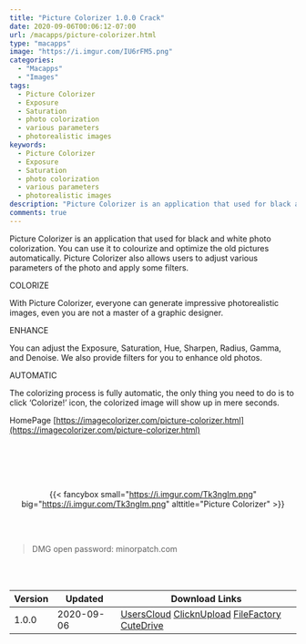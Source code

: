 ```yaml
---
title: "Picture Colorizer 1.0.0 Crack"
date: 2020-09-06T00:06:12-07:00
url: /macapps/picture-colorizer.html
type: "macapps"
image: "https://i.imgur.com/IU6rFM5.png"
categories:
  - "Macapps"
  - "Images"
tags:
  - Picture Colorizer
  - Exposure
  - Saturation
  - photo colorization
  - various parameters
  - photorealistic images
keywords:
  - Picture Colorizer
  - Exposure
  - Saturation
  - photo colorization
  - various parameters
  - photorealistic images
description: "Picture Colorizer is an application that used for black and white photo colorization. You can use it to colourize and optimize the old pictures automatically"
comments: true
---
```


Picture Colorizer is an application that used for black and white photo colorization. You can use it to colourize and optimize the old pictures automatically. Picture Colorizer also allows users to adjust various parameters of the photo and apply some filters.

COLORIZE

With Picture Colorizer, everyone can generate impressive photorealistic images, even you are not a master of a graphic designer.

ENHANCE

You can adjust the Exposure, Saturation, Hue, Sharpen, Radius, Gamma, and Denoise. We also provide filters for you to enhance old photos.

AUTOMATIC

The colorizing process is fully automatic, the only thing you need to do is to click ‘Colorize!’ icon, the colorized image will show up in mere seconds.

HomePage [https://imagecolorizer.com/picture-colorizer.html](https://imagecolorizer.com/picture-colorizer.html)

<br/>
<br/>
<script async src="https://pagead2.googlesyndication.com/pagead/js/adsbygoogle.js"></script>
<ins class="adsbygoogle"
     style="display:block; text-align:center;"
     data-ad-layout="in-article"
     data-ad-format="fluid"
     data-ad-client="ca-pub-8746275014476192"
     data-ad-slot="5144997159"></ins>
<script>
     (adsbygoogle = window.adsbygoogle || []).push({});
</script>
<br/>
<br/>


<center>

{{< fancybox small="https://i.imgur.com/Tk3ngIm.png" big="https://i.imgur.com/Tk3ngIm.png" alttitle="Picture Colorizer" >}}

</center>

<br/>
<br/>


> DMG open password: minorpatch.com

<br/>

<br/>
<div id="history_version" class="history_version">

| Version | Updated | Download Links |
| ---- | ---- | ---- |
| 1.0.0 | 2020-09-06 | [UsersCloud](https://ouo.io/s2BSGZ)   [ClicknUpload](https://ouo.io/OIjMxy)   [FileFactory](https://ouo.io/HCGQrg)   [CuteDrive](https://ouo.io/SzKtl0) |

</div>
